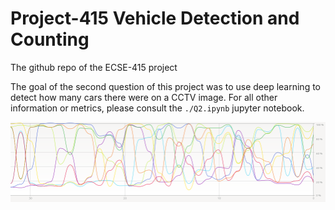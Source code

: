 # Project-415 Vehicle Detection and Counting
The github repo of the ECSE-415 project

The goal of the second question of this project was to use deep learning to detect how many cars there were on a CCTV image.
For all other information or metrics, please consult the `./Q2.ipynb` jupyter notebook.

![Alt text](CPU_train.png?raw=true "CPU slavery")

